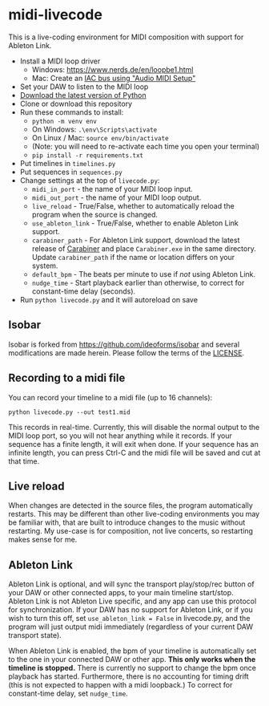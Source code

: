 # midi-livecode

This is a live-coding environment for MIDI composition with support for Ableton Link.

 * Install a MIDI loop driver 
   * Windows: https://www.nerds.de/en/loopbe1.html 
   * Mac: Create an [IAC bus using "Audio MIDI
     Setup"](https://help.ableton.com/hc/en-us/articles/209774225-How-to-setup-a-virtual-MIDI-bus)
 * Set your DAW to listen to the MIDI loop
 * [Download the latest version of Python](https://www.python.org/downloads/)
 * Clone or download this repository
 * Run these commands to install:
     * `python -m venv env`
     * On Windows: `.\env\Scripts\activate`
     * On Linux / Mac: `source env/bin/activate`
     * (Note: you will need to re-activate each time you open your terminal)
     * `pip install -r requirements.txt`
 * Put timelines in `timelines.py`
 * Put sequences in `sequences.py`
 * Change settings at the top of `livecode.py`:
   * `midi_in_port` - the name of your MIDI loop input.
   * `midi_out_port` - the name of your MIDI loop output.
   * `live_reload` - True/False, whether to automatically reload the program when the source is changed.
   * `use_ableton_link` - True/False, whether to enable Ableton Link support.
   * `carabiner_path` - For Ableton Link support, download the latest release of
     [Carabiner](https://github.com/Deep-Symmetry/carabiner/releases) and place
     `Carabiner.exe` in the same directory. Update `carabiner_path` if the name
     or location differs on your system.
   * `default_bpm` - The beats per minute to use if *not* using Ableton Link.
   * `nudge_time` - Start playback earlier than otherwise, to correct for
     constant-time delay (seconds).
 * Run `python livecode.py` and it will autoreload on save

## Isobar

Isobar is forked from https://github.com/ideoforms/isobar and several
modifications are made herein. Please follow the terms of the [LICENSE](LICENSE.txt).

## Recording to a midi file

You can record your timeline to a midi file (up to 16 channels):

```
python livecode.py --out test1.mid
```

This records in real-time. Currently, this will disable the normal output to the
MIDI loop port, so you will not hear anything while it records. If your sequence
has a finite length, it will exit when done. If your sequence has an infinite
length, you can press Ctrl-C and the midi file will be saved and cut at that
time.

## Live reload

When changes are detected in the source files, the program automatically
restarts. This may be different than other live-coding environments you may be
familiar with, that are built to introduce changes to the music without
restarting. My use-case is for composition, not live concerts, so restarting
makes sense for me.

## Ableton Link

Ableton Link is optional, and will sync the transport play/stop/rec button of
your DAW or other connected apps, to your main timeline start/stop. Ableton Link
is not Ableton Live specific, and any app can use this protocol for
synchronization. If your DAW has no support for Ableton Link, or if you wish to
turn this off, set `use_ableton_link = False` in livecode.py, and the program
will just output midi immediately (regardless of your current DAW transport
state).

When Ableton Link is enabled, the bpm of your timeline is automatically set to
the one in your connected DAW or other app. **This only works when the timeline
is stopped.** There is currently no support to change the bpm once playback has
started. Furthermore, there is no accounting for timing drift (this is not
expected to happen with a midi loopback.) To correct for constant-time delay,
set `nudge_time`.
